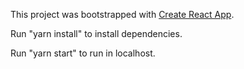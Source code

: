 This project was bootstrapped with [Create React App](https://github.com/facebookincubator/create-react-app).

Run "yarn install" to install dependencies.

Run "yarn start" to run in localhost.